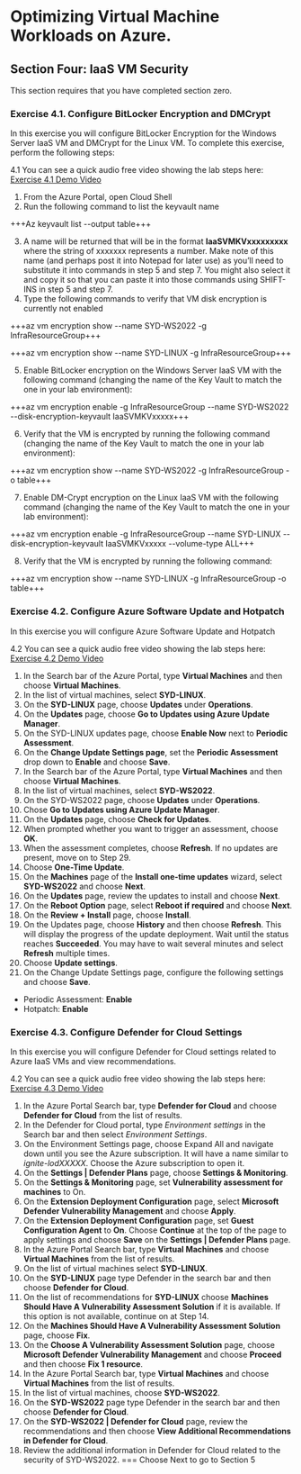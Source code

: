 # Optimizing Virtual Machine Workloads on Azure.

## Section Four: IaaS VM Security

This section requires that you have completed section zero.

### Exercise 4.1. Configure BitLocker Encryption and DMCrypt

In this exercise you will configure BitLocker Encryption for the Windows Server IaaS VM and DMCrypt for the Linux VM. To complete this exercise, perform the following steps:

4.1 You can see a quick audio free video showing the lab steps here: [Exercise 4.1 Demo Video](https://youtu.be/F6lG_-qIZx4)

1. From the Azure Portal, open Cloud Shell
2. Run the following command to list the keyvault name

+++Az keyvault list --output table+++

3. A name will be returned that will be in the format **IaaSVMKVxxxxxxxxx** where the string of xxxxxxx represents a number. Make note of this name (and perhaps post it into Notepad for later use) as you’ll need to substitute it into commands in step 5 and step 7. You might also select it and copy it so that you can paste it into those commands using SHIFT-INS in step 5 and step 7.
4. Type the following commands to verify that VM disk encryption is currently not enabled

+++az vm encryption show --name SYD-WS2022 -g InfraResourceGroup+++

+++az vm encryption show --name SYD-LINUX -g InfraResourceGroup+++

5. Enable BitLocker encryption on the Windows Server IaaS VM with the following command (changing the name of the Key Vault to match the one in your lab environment):

+++az vm encryption enable -g InfraResourceGroup --name SYD-WS2022 --disk-encryption-keyvault IaaSVMKVxxxxx+++

6. Verify that the VM is encrypted by running the following command (changing the name of the Key Vault to match the one in your lab environment):

+++az vm encryption show --name SYD-WS2022 -g InfraResourceGroup -o table+++

7. Enable DM-Crypt encryption on the Linux IaaS VM with the following command (changing the name of the Key Vault to match the one in your lab environment):

+++az vm encryption enable -g InfraResourceGroup --name SYD-LINUX --disk-encryption-keyvault IaaSVMKVxxxxx --volume-type ALL+++

8. Verify that the VM is encrypted by running the following command:

+++az vm encryption show --name SYD-LINUX -g InfraResourceGroup -o table+++

### Exercise 4.2. Configure Azure Software Update and Hotpatch

In this exercise you will configure Azure Software Update and Hotpatch

4.2	You can see a quick audio free video showing the lab steps here: [Exercise 4.2 Demo Video](https://youtu.be/jIcg8lhV8AQ)

1. In the Search bar of the Azure Portal, type **Virtual Machines** and then choose **Virtual Machines**.
2. In the list of virtual machines, select **SYD-LINUX**.
3. On the **SYD-LINUX** page, choose **Updates** under **Operations**.
4. On the **Updates** page, choose **Go to Updates using Azure Update Manager**.
5. On the SYD-LINUX updates page, choose **Enable Now** next to **Periodic Assessment**.
6. On the **Change Update Settings page**, set the **Periodic Assessment** drop down to **Enable** and choose **Save**.
7. In the Search bar of the Azure Portal, type **Virtual Machines** and then choose **Virtual Machines**.
8. In the list of virtual machines, select **SYD-WS2022**.
9. On the SYD-WS2022 page, choose **Updates** under **Operations**.
10. Chose **Go to Updates using Azure Update Manager**.
11. On the **Updates** page, choose **Check for Updates**.
12. When prompted whether you want to trigger an assessment, choose **OK**.
13. When the assessment completes, choose **Refresh**. If no updates are present, move on to Step 29.
14. Choose **One-Time Update**.
15. On the **Machines** page of the **Install one-time updates** wizard, select **SYD-WS2022** and choose **Next**.
16. On the **Updates** page, review the updates to install and choose **Next**.
17. On the **Reboot Option** page, select **Reboot if required** and choose **Next**.
18. On the **Review + Install** page, choose **Install**.
19. On the Updates page, choose **History** and then choose **Refresh**. This will display the progress of the update deployment. Wait until the status reaches **Succeeded**. You may have to wait several minutes and select **Refresh** multiple times.
20. Choose **Update settings**.
21. On the Change Update Settings page, configure the following settings and choose **Save**.
- Periodic Assessment: **Enable**
- Hotpatch: **Enable**

### Exercise 4.3. Configure Defender for Cloud Settings

In this exercise you will configure Defender for Cloud settings related to Azure IaaS VMs and view recommendations.

4.2	You can see a quick audio free video showing the lab steps here: [Exercise 4.3 Demo Video](https://youtu.be/EKMbq3Lwz0o)

1. In the Azure Portal Search bar, type **Defender for Cloud** and choose **Defender for Cloud** from the list of results.
2. In the Defender for Cloud portal, type *Environment settings* in the Search bar and then select *Environment Settings*.
3. On the Environment Settings page, choose Expand All and navigate down until you see the Azure subscription. It will have a name similar to *ignite-lodXXXXX*. Choose the Azure subscription to open it.
4. On the **Settings | Defender Plans** page, choose **Settings & Monitoring**.
5. On the **Settings & Monitoring** page, set **Vulnerability assessment for machines** to On.
6. On the **Extension Deployment Configuration** page, select **Microsoft Defender Vulnerability Management** and choose **Apply**.
7. On the **Extension Deployment Configuration** page, set **Guest Configuration Agent** to **On**. Choose **Continue** at the top of the page to apply settings and choose **Save** on the **Settings | Defender Plans** page.
8. In the Azure Portal Search bar, type **Virtual Machines** and choose **Virtual Machines** from the list of results.
9. On the list of virtual machines select **SYD-LINUX**.
10. On the **SYD-LINUX** page type Defender in the search bar and then choose **Defender for Cloud**.
11. On the list of recommendations for **SYD-LINUX** choose **Machines Should Have A Vulnerability Assessment Solution** if it is available. If this option is not available, continue on at Step 14.
12. On the **Machines Should Have A Vulnerability Assessment Solution** page, choose **Fix**.
13. On the **Choose A Vulnerability Assessment Solution** page, choose **Microsoft Defender Vulnerability Management** and choose **Proceed** and then choose **Fix 1 resource**.
14. In the Azure Portal Search bar, type **Virtual Machines** and choose **Virtual Machines** from the list of results.
15. In the list of virtual machines, choose **SYD-WS2022**.
16. On the **SYD-WS2022** page type Defender in the search bar and then choose **Defender for Cloud**.
17. On the **SYD-WS2022 | Defender for Cloud** page, review the recommendations and then choose **View Additional Recommendations in Defender for Cloud**.
18. Review the additional information in Defender for Cloud related to the security of SYD-WS2022.
===
Choose Next to go to Section 5